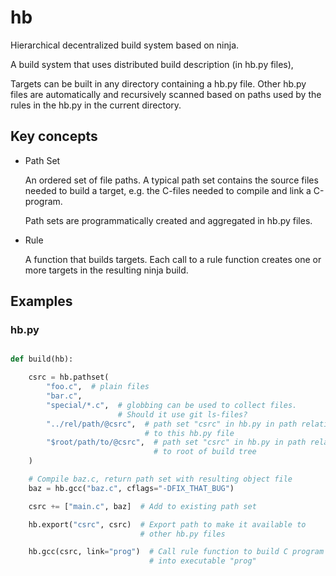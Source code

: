 # hb

Hierarchical decentralized build system based on ninja.

A build system that uses distributed build description (in hb.py files),

Targets can be built in any directory containing a hb.py file.  Other hb.py
files are automatically and recursively scanned based on paths used by the
rules in the hb.py in the current directory.

## Key concepts

- Path Set

  An ordered set of file paths.  A typical path set contains the source files
  needed to build a target, e.g. the C-files needed to compile and link a
  C-program.

  Path sets are programmatically created and aggregated in hb.py files.

- Rule

  A function that builds targets. Each call to a rule function creates one or
  more targets in the resulting ninja build.



## Examples

### hb.py

```Python

def build(hb):

    csrc = hb.pathset(
        "foo.c",  # plain files
        "bar.c",
        "special/*.c",  # globbing can be used to collect files.
                        # Should it use git ls-files?
        "../rel/path/@csrc",  # path set "csrc" in hb.py in path relative
                              # to this hb.py file
        "$root/path/to/@csrc",  # path set "csrc" in hb.py in path relative
                                # to root of build tree
    )

    # Compile baz.c, return path set with resulting object file
    baz = hb.gcc("baz.c", cflags="-DFIX_THAT_BUG")

    csrc += ["main.c", baz]  # Add to existing path set

    hb.export("csrc", csrc)  # Export path to make it available to
                             # other hb.py files

    hb.gcc(csrc, link="prog")  # Call rule function to build C program
                               # into executable "prog"
```
